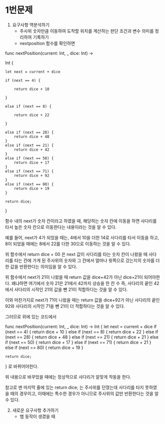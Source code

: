 # 1번문제

1. 요구사항 역분석하기
   - 주사위 숫자만큼 이동하여 도착할 위치를 계산하는 판단 조건과 변수 의미를 정리하여 기록하기
   - nextposition 함수를 확인하면

   
func nextPosition(current: Int, _ dice: Int) -> 

Int {

    let next = current + dice
    
    if (next == 4) {
    
        return dice + 10
        
    }
    
    else if (next == 8) {
    
        return dice + 22
        
    }
    
    else if (next == 28) {
        return dice + 48
    }
    else if (next == 21) {
        return dice + 42
    }
    else if (next == 50) {
        return dice + 17
    }
    else if (next == 71) {
        return dice + 92
    }
    else if (next == 80) {
        return dice + 19
    }
    
    return dice; 
}

함수 내의 next가 숫자 칸이라고 하였을 때, 해당하는 숫자 칸에 이동을 하면 사다리를 타서 높은 숫자 칸으로 이동한다는 내용이라는 것을 알 수 있다.

예를 들어, next가 4가 되었을 때는, 4에서 10을 더한 14로 사다리를 타서 이동을 하고, 8이 되었을 때에는 8에서 22를 더한 30으로 이동하는 것을 알 수 있다.

위 함수에서 return dice + 00 은 next 값이 사다리를 타는 숫자 칸이 나왔을 때 사다리를 타는 칸에 가게 된 주사위의 숫자와 그 칸에서 얼마나 윗쪽으로 갔는지의 숫자를 더한 값을 반환한다는 의미임을 알 수 있다.

위 함수에서 next가 21이 나왔을 때 return 값을 dice+42가 아닌 dice+21이 되어야한다. 왜냐하면 여기에서 숫자 21은 21에서 42까지 상승을 한 칸 수 즉, 사다리의 끝인 42에서 사다리의 시작인 21의 값을 뺀 21이 적합하다는 것을 알 수 있다.

이와 마찬가지로 next가 71이 나왔을 때는 return 값을 dice+92가 아닌 사다리의 끝인 92와 사다리의 시작인 71을 뺀 21이 더 적합하다는 것을 알 수 있다.


그러므로 위에 있는 코드에서

func nextPosition(current: Int, _ dice: Int) -> Int {
    let next = current + dice
    if (next == 4) {
        return dice + 10
    }
    else if (next == 8) {
        return dice + 22
    }
    else if (next == 28) {
        return dice + 48
    }
    else if (next == 21) {
        return dice + 21
    }
    else if (next == 50) {
        return dice + 17
    }
    else if (next == 71) {
        return dice + 21
    }
    else if (next == 80) {
        return dice + 19
    }
    
    return dice;
}
로 바뀌어야한다.

위 내용으로 바꾸었을 때에는 정상적으로 사다리가 알맞게 작동을 한다.


참고로 맨 마지막 줄에 있는 return dice; 는 주사위를 던졌는데 사다리를 타지 못하였을 때의 경우이고, 이때에는 특수한 경우가 아니므로 주사위의 값만 반환한다는 것을 알 수 있다.




2. 새로운 요구사항 추가하기
   - 뱀 동작이 생겼을 때
